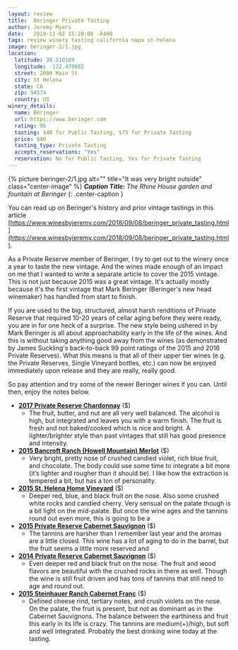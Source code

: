 ```yaml
---
layout: review
title:  Beringer Private Tasting
author: Jeremy Myers
date:   2019-11-02 15:20:00 -0400
tags: review winery tasting california napa st-helena
image: beringer-2/1.jpg
location:
  latitude: 38.510169
  longitude: -122.479882
  street: 2000 Main St
  city: St Helena
  state: CA
  zip: 94574
  country: US
winery_details:
  name: Beringer
  url: https://www.beringer.com
  rating: 95
  tasting: $40 for Public Tasting, $75 for Private Tasting
  price: $40
  tasting_type: Private Tasting
  accepts_reservations: "Yes"
  reservation: No for Public Tasting, Yes for Private Tasting
---
```


{% picture beringer-2/1.jpg alt="" title="It was very bright outside" class="center-image" %}
***Caption Title:*** *The Rhine House garden and fountain at Beringer*
{: .center-caption }

You can read up on Beringer's history and prior vintage tastings in this article [https://www.winesbyjeremy.com/2018/09/08/beringer_private_tasting.html](https://www.winesbyjeremy.com/2018/09/08/beringer_private_tasting.html).  

As a Private Reserve member of Beringer, I try to get out to the winery once a year to taste the new vintage.  And the wines made enough of an impact on me that I wanted to write a separate article to cover the 2015 vintage.  This is not just because 2015 was a great vintage.  It's actually mostly because it's the first vintage that Mark Beringer (Beringer's new head winemaker) has handled from start to finish.  

If you are used to the big, structured, almost harsh renditions of Private Reserve that required 10-20 years of cellar aging before they were ready, you are in for one heck of a surprise.  The new style being ushered in by Mark Beringer is all about approachability early in the life of the wines.  And this is without taking anything good away from the wines (as demonstrated by James Suckling's back-to-back 99 point ratings of the 2015 and 2016 Private Reserves).  What this means is that all of their upper tier wines (e.g. the Private Reserves, Single Vineyard bottles, etc.) can now be enjoyed immediately upon release and they are really, really good.

So pay attention and try some of the newer Beringer wines if you can.  Until then, enjoy the notes below.

* [**2017 Private Reserve Chardonnay**]() ($)
  * The fruit, butter, and nut are all very well balanced.  The alcohol is high, but integrated and leaves you with a warm finish.  The fruit is fresh and not baked/cooked which is nice and bright.  A lighter/brighter style than past vintages that still has good presence and intensity.
* [**2015 Bancroft Ranch (Howell Mountain) Merlot**]() ($)
  * Very bright, pretty nose of crushed candied violet, rich blue fruit, and chocolate.  The body could use some time to integrate a bit more (it’s lighter and rougher than it should be).  I like how the extraction is tempered a bit, but has a ton of personality.
* [**2015 St. Helena Home Vineyard**]() ($)
  * Deeper red, blue, and black fruit on the nose.  Also some crushed white rocks and candied cherry.  Very sensual on the palate though is a bit light on the mid-palate.  But once the wine ages and the tannins round out even more, this is going to be a
* [**2015 Private Reserve Cabernet Sauvignon**]() ($)
  * The tannins are harsher than I remember last year and the aromas are a little closed.  This wine has a lot of aging to do in the barrel, but the fruit seems a little more reserved and
* [**2014 Private Reserve Cabernet Sauvignon**]() ($)
  * Even deeper red and black fruit on the nose.  The fruit and wood flavors are beautiful with the crushed rocks in there as well.  Though the wine is still fruit driven and has tons of tannins that still need to age and round out.
* [**2015 Steinhauer Ranch Cabernet Franc**]() ($)
  * Defined cheese rind, tertiary notes, and crush violets on the nose.  On the palate, the fruit is present, but not as dominant as in the Cabernet Sauvignons.  The balance between the earthiness and fruit this early in its life is crazy.  The tannins are medium(+)/high, but soft and well integrated.  Probably the best drinking wine today at the tasting.

